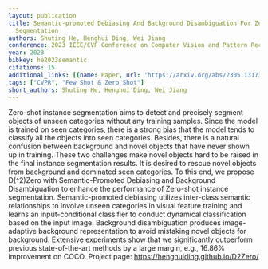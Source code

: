 ```yaml
---
layout: publication
title: Semantic-promoted Debiasing And Background Disambiguation For Zero-shot Instance
  Segmentation
authors: Shuting He, Henghui Ding, Wei Jiang
conference: 2023 IEEE/CVF Conference on Computer Vision and Pattern Recognition (CVPR)
year: 2023
bibkey: he2023semantic
citations: 15
additional_links: [{name: Paper, url: 'https://arxiv.org/abs/2305.13173'}]
tags: ["CVPR", "Few Shot & Zero Shot"]
short_authors: Shuting He, Henghui Ding, Wei Jiang
---
```

Zero-shot instance segmentation aims to detect and precisely segment objects
of unseen categories without any training samples. Since the model is trained
on seen categories, there is a strong bias that the model tends to classify all
the objects into seen categories. Besides, there is a natural confusion between
background and novel objects that have never shown up in training. These two
challenges make novel objects hard to be raised in the final instance
segmentation results. It is desired to rescue novel objects from background and
dominated seen categories. To this end, we propose D\(^2\)Zero with
Semantic-Promoted Debiasing and Background Disambiguation to enhance the
performance of Zero-shot instance segmentation. Semantic-promoted debiasing
utilizes inter-class semantic relationships to involve unseen categories in
visual feature training and learns an input-conditional classifier to conduct
dynamical classification based on the input image. Background disambiguation
produces image-adaptive background representation to avoid mistaking novel
objects for background. Extensive experiments show that we significantly
outperform previous state-of-the-art methods by a large margin, e.g., 16.86%
improvement on COCO. Project page: https://henghuiding.github.io/D2Zero/